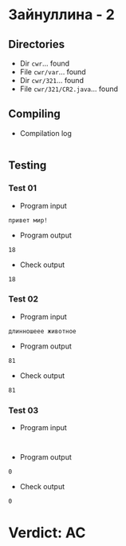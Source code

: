 # Зайнуллина - 2
## Directories
- Dir `cwr`... found
- File `cwr/var`... found
- Dir `cwr/321`... found
- File `cwr/321/CR2.java`... found
## Compiling
- Compilation log
```

```
## Testing
### Test 01
- Program input
```
привет мир!

```
- Program output
```
18

```
- Check output
```
18

```
### Test 02
- Program input
```
длинношеее животное

```
- Program output
```
81

```
- Check output
```
81

```
### Test 03
- Program input
```


```
- Program output
```
0

```
- Check output
```
0

```
# Verdict: AC
